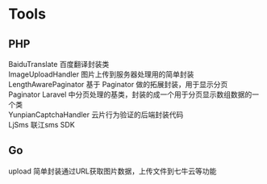 # Tools 

## PHP
BaiduTranslate        百度翻译封装类<br>
ImageUploadHandler    图片上传到服务器处理用的简单封装<br>
LengthAwarePaginator  基于 Paginator 做的拓展封装，用于显示分页<br>
Paginator             Laravel 中分页处理的基类，封装的成一个用于分页显示数组数据的一个类<br>
YunpianCaptchaHandler 云片行为验证的后端封装代码<br>
LjSms                 联江sms SDK
<br>
## Go
upload                简单封装通过URL获取图片数据，上传文件到七牛云等功能<br>
